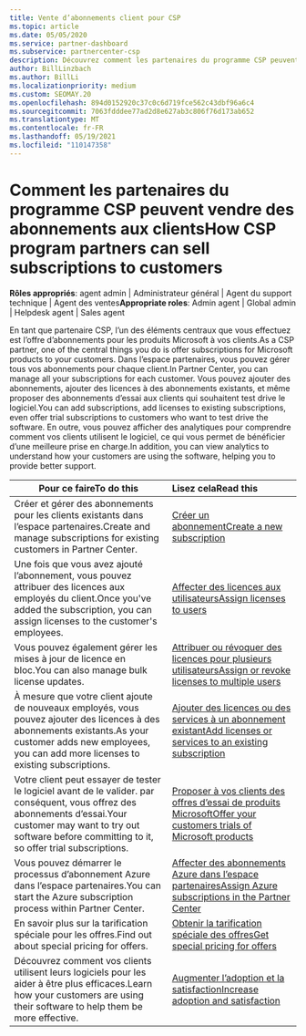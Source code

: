 ```yaml
---
title: Vente d’abonnements client pour CSP
ms.topic: article
ms.date: 05/05/2020
ms.service: partner-dashboard
ms.subservice: partnercenter-csp
description: Découvrez comment les partenaires du programme CSP peuvent vendre des abonnements aux clients et les gérer via l’espace partenaires.
author: BillLinzbach
ms.author: BillLi
ms.localizationpriority: medium
ms.custom: SEOMAY.20
ms.openlocfilehash: 894d0152920c37c0c6d719fce562c43dbf96a6c4
ms.sourcegitcommit: 7063fdddee77ad2d8e627ab3c806f76d173ab652
ms.translationtype: MT
ms.contentlocale: fr-FR
ms.lasthandoff: 05/19/2021
ms.locfileid: "110147358"
---
```

# <a name="how-csp-program-partners-can-sell-subscriptions-to-customers"></a><span data-ttu-id="198ba-103">Comment les partenaires du programme CSP peuvent vendre des abonnements aux clients</span><span class="sxs-lookup"><span data-stu-id="198ba-103">How CSP program partners can sell subscriptions to customers</span></span>

<span data-ttu-id="198ba-104">**Rôles appropriés**: agent admin | Administrateur général | Agent du support technique | Agent des ventes</span><span class="sxs-lookup"><span data-stu-id="198ba-104">**Appropriate roles**: Admin agent | Global admin | Helpdesk agent | Sales agent</span></span>

<span data-ttu-id="198ba-105">En tant que partenaire CSP, l’un des éléments centraux que vous effectuez est l’offre d’abonnements pour les produits Microsoft à vos clients.</span><span class="sxs-lookup"><span data-stu-id="198ba-105">As a CSP partner, one of the central things you do is offer subscriptions for Microsoft products to your customers.</span></span> <span data-ttu-id="198ba-106">Dans l’espace partenaires, vous pouvez gérer tous vos abonnements pour chaque client.</span><span class="sxs-lookup"><span data-stu-id="198ba-106">In Partner Center, you can manage all your subscriptions for each customer.</span></span> <span data-ttu-id="198ba-107">Vous pouvez ajouter des abonnements, ajouter des licences à des abonnements existants, et même proposer des abonnements d’essai aux clients qui souhaitent test drive le logiciel.</span><span class="sxs-lookup"><span data-stu-id="198ba-107">You can add subscriptions, add licenses to existing subscriptions, even offer trial subscriptions to customers who want to test drive the software.</span></span> <span data-ttu-id="198ba-108">En outre, vous pouvez afficher des analytiques pour comprendre comment vos clients utilisent le logiciel, ce qui vous permet de bénéficier d’une meilleure prise en charge.</span><span class="sxs-lookup"><span data-stu-id="198ba-108">In addition, you can view analytics to understand how your customers are using the software, helping you to provide better support.</span></span>

|<span data-ttu-id="198ba-109">**Pour ce faire**</span><span class="sxs-lookup"><span data-stu-id="198ba-109">**To do this**</span></span>   |<span data-ttu-id="198ba-110">**Lisez cela**</span><span class="sxs-lookup"><span data-stu-id="198ba-110">**Read this**</span></span>   |
|----------------------|:----------------------|
|<span data-ttu-id="198ba-111">Créer et gérer des abonnements pour les clients existants dans l’espace partenaires.</span><span class="sxs-lookup"><span data-stu-id="198ba-111">Create and manage subscriptions for existing customers in Partner Center.</span></span>|[<span data-ttu-id="198ba-112">Créer un abonnement</span><span class="sxs-lookup"><span data-stu-id="198ba-112">Create a new subscription</span></span>](create-a-new-subscription.md)|
|<span data-ttu-id="198ba-113">Une fois que vous avez ajouté l’abonnement, vous pouvez attribuer des licences aux employés du client.</span><span class="sxs-lookup"><span data-stu-id="198ba-113">Once you've added the subscription, you can assign licenses to the customer's employees.</span></span>  |[<span data-ttu-id="198ba-114">Affecter des licences aux utilisateurs</span><span class="sxs-lookup"><span data-stu-id="198ba-114">Assign licenses to users</span></span>](assign-licenses-to-users.md)|
|<span data-ttu-id="198ba-115">Vous pouvez également gérer les mises à jour de licence en bloc.</span><span class="sxs-lookup"><span data-stu-id="198ba-115">You can also manage bulk license updates.</span></span>   |[<span data-ttu-id="198ba-116">Attribuer ou révoquer des licences pour plusieurs utilisateurs</span><span class="sxs-lookup"><span data-stu-id="198ba-116">Assign or revoke licenses to multiple users</span></span>](bulk-license-provisioning-for-multiple-users.md)|
|<span data-ttu-id="198ba-117">À mesure que votre client ajoute de nouveaux employés, vous pouvez ajouter des licences à des abonnements existants.</span><span class="sxs-lookup"><span data-stu-id="198ba-117">As your customer adds new employees, you can add more licenses to existing subscriptions.</span></span>   |[<span data-ttu-id="198ba-118">Ajouter des licences ou des services à un abonnement existant</span><span class="sxs-lookup"><span data-stu-id="198ba-118">Add licenses or services to an existing subscription</span></span>](add-licenses-or-services-to-an-existing-subscription.md)|
|<span data-ttu-id="198ba-119">Votre client peut essayer de tester le logiciel avant de le valider. par conséquent, vous offrez des abonnements d’essai.</span><span class="sxs-lookup"><span data-stu-id="198ba-119">Your customer may want to try out software before committing to it, so offer trial subscriptions.</span></span>    |[<span data-ttu-id="198ba-120">Proposer à vos clients des offres d’essai de produits Microsoft</span><span class="sxs-lookup"><span data-stu-id="198ba-120">Offer your customers trials of Microsoft products</span></span>](offer-your-customers-trials-of-microsoft-products.md)|
|<span data-ttu-id="198ba-121">Vous pouvez démarrer le processus d’abonnement Azure dans l’espace partenaires.</span><span class="sxs-lookup"><span data-stu-id="198ba-121">You can start the Azure subscription process within Partner Center.</span></span>   |[<span data-ttu-id="198ba-122">Affecter des abonnements Azure dans l’espace partenaires</span><span class="sxs-lookup"><span data-stu-id="198ba-122">Assign Azure subscriptions in the Partner Center</span></span>](assign-azure-subscriptions.md)|
|<span data-ttu-id="198ba-123">En savoir plus sur la tarification spéciale pour les offres.</span><span class="sxs-lookup"><span data-stu-id="198ba-123">Find out about special pricing for offers.</span></span>   |[<span data-ttu-id="198ba-124">Obtenir la tarification spéciale des offres</span><span class="sxs-lookup"><span data-stu-id="198ba-124">Get special pricing for offers</span></span>](get-special-pricing-for-offers.md)|
|<span data-ttu-id="198ba-125">Découvrez comment vos clients utilisent leurs logiciels pour les aider à être plus efficaces.</span><span class="sxs-lookup"><span data-stu-id="198ba-125">Learn how your customers are using their software to help them be more effective.</span></span>   | [<span data-ttu-id="198ba-126">Augmenter l’adoption et la satisfaction</span><span class="sxs-lookup"><span data-stu-id="198ba-126">Increase adoption and satisfaction</span></span>](increasing-adoption-and-satisfaction.md)   |
